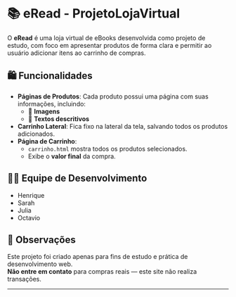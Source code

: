 # 📚 eRead - ProjetoLojaVirtual

O **eRead** é uma loja virtual de eBooks desenvolvida como projeto de estudo, com foco em apresentar produtos de forma clara e permitir ao usuário adicionar itens ao carrinho de compras.

## 🛍️ Funcionalidades

- **Páginas de Produtos**: Cada produto possui uma página com suas informações, incluindo:
  - 📸 **Imagens**
  - 📝 **Textos descritivos**
- **Carrinho Lateral**: Fica fixo na lateral da tela, salvando todos os produtos adicionados.
- **Página de Carrinho**:  
  - `carrinho.html` mostra todos os produtos selecionados.
  - Exibe o **valor final** da compra.

## 👨‍💻 Equipe de Desenvolvimento

- Henrique  
- Sarah  
- Julia  
- Octavio  

## 📌 Observações

Este projeto foi criado apenas para fins de estudo e prática de desenvolvimento web.  
**Não entre em contato** para compras reais — este site não realiza transações.

---